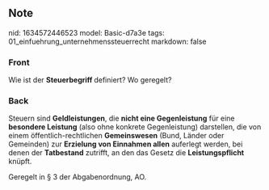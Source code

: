 ## Note
nid: 1634572446523
model: Basic-d7a3e
tags: 01_einfuehrung_unternehmenssteuerrecht
markdown: false

### Front
Wie ist der <b>Steuerbegriff </b>definiert? Wo geregelt?

### Back
Steuern sind <b>Geldleistungen</b>, die <b>nicht eine
Gegenleistung</b> für eine <b>besondere Leistung</b> (also ohne
konkrete Gegenleistung) darstellen, die von einem
öffentlich-rechtlichen <b>Gemeinswesen</b> (Bund, Länder oder
Gemeinden) zur <b>Erzielung von Einnahmen allen</b> auferlegt
werden, bei denen der <b>Tatbestand</b> zutrifft, an den das Gesetz
die <b>Leistungspflicht</b> knüpft.
<div>
  Geregelt in § 3 der Abgabenordnung, AO.
</div>
